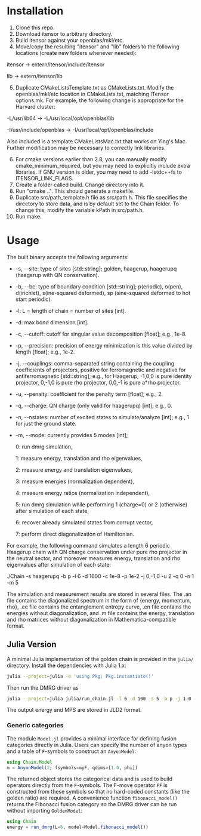 # Installation

1. Clone this repo.
2. Download itensor to arbitrary directory.
3. Build itensor against your openblas/mkl/etc.
4. Move/copy the resulting "itensor" and "lib" folders to the following locations (create new folders whenever needed):

itensor -> extern/itensor/include/itensor

lib -> extern/itensor/lib

5. Duplicate CMakeListsTemplate.txt as CMakeLists.txt. Modify the openblas/mkl/etc location in CMakeLists.txt, matching ITensor options.mk. For example, the following change is appropriate for the Harvard cluster:

-L/usr/lib64 -> -L/usr/local/opt/openblas/lib

-I/usr/include/openblas -> -I/usr/local/opt/openblas/include

Also included is a template CMakeListsMac.txt that works on Ying's Mac. Further modification may be necessary to correctly link libraries.

6. For cmake versions earlier than 2.8, you can manually modify cmake_minimum_required, but you may need to explicitly include extra libraries. If GNU version is older, you may need to add -lstdc++fs to ITENSOR_LINK_FLAGS.
7. Create a folder called build. Change directory into it.
8. Run "cmake ..". This should generate a makefile.
9. Duplicate src/path_template.h file as src/path.h. This file specifies the directory to store data, and is by default set to the Chain folder. To change this, modify the variable kPath in src/path.h.
10. Run make.

# Usage

The built binary accepts the following arguments:

* -s, --site: type of sites [std::string]; golden, haagerup, haagerupq (haagerup with QN conservation).
* -b, --bc: type of boundary condition [std::string]; p(eriodic), o(pen), d(irichlet), s(ine-squared deformed), sp (sine-squared deformed to hot start periodic).
* -l: L = length of chain = number of sites [int].
* -d: max bond dimension [int].
* -c, --cutoff: cutoff for singular value decomposition [float]; e.g., 1e-8.
* -p, --precision: precision of energy minimization is this value divided by length [float]; e.g., 1e-2.
* -j, --couplings: comma-separated string containing the coupling coefficients of projectors, positive for ferromagnetic and negative for antiferromagnetic [std::string]; e.g., for Haagerup, -1,0,0 is pure identity projector, 0,-1,0 is pure rho projector, 0,0,-1 is pure a*rho projector.
* -u, --penalty: coefficient for the penalty term [float]; e.g., 2.
* -q, --charge: QN charge (only valid for haagerupq) [int]; e.g., 0.
* -n, --nstates: number of excited states to simulate/analyze [int]; e.g., 1 for just the ground state.
* -m, --mode: currently provides 5 modes [int];
  
  0: run dmrg simulation,
  
  1: measure energy, translation and rho eigenvalues,
  
  2: measure energy and translation eigenvalues, 
  
  3: measure energies (normalization dependent),

  4: measure energy ratios (normalization independent),

  5: run dmrg simulation while performing 1 (charge=0) or 2 (otherwise) after simulation of each state,

  6: recover already simulated states from corrupt vector,

  7: perform direct diagonalization of Hamiltonian.

For example, the following command simulates a length 6 periodic Haagerup chain with QN charge conservation under pure rho projector in the neutral sector, and moreover measures energy, translation and rho eigenvalues after simulation of each state:

./Chain -s haagerupq -b p -l 6 -d 1600 -c 1e-8 -p 1e-2 -j 0,-1,0 -u 2 -q 0 -n 1 -m 5

The simulation and measurement results are stored in several files.  The .an file contains the diagonalized spectrum in the form of {energy, momentum, rho}, .ee file contains the entanglement entropy curve, .en file contains the energies without diagonalization, and .m file contains the energy, translation and rho matrices without diagonalization in Mathematica-compatible format.
## Julia Version

A minimal Julia implementation of the golden chain is provided in the `julia/` directory.
Install the dependencies with Julia 1.x:

```bash
julia --project=julia -e 'using Pkg; Pkg.instantiate()'
```

Then run the DMRG driver as

```bash
julia --project=julia julia/run_chain.jl -l 6 -d 100 -s 5 -b p -j 1.0 -o results.jld2
```

The output energy and MPS are stored in JLD2 format.

### Generic categories

The module `Model.jl` provides a minimal interface for defining fusion
categories directly in Julia.  Users can specify the number of anyon
types and a table of `F`-symbols to construct an `AnyonModel`:

```julia
using Chain.Model
m = AnyonModel(2; fsymbols=myF, qdims=[1.0, phi])
```

The returned object stores the categorical data and is used to build
operators directly from the `F`-symbols. The F-move operator `FF` is
constructed from these symbols so that no hard-coded constants (like
the golden ratio) are required. A convenience function
`fibonacci_model()` returns the Fibonacci fusion category so the DMRG
driver can be run without importing `GoldenModel`:

```julia
using Chain
energy = run_dmrg(L=6, model=Model.fibonacci_model())
```
